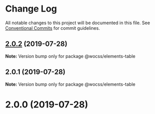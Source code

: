 # Change Log

All notable changes to this project will be documented in this file.
See [Conventional Commits](https://conventionalcommits.org) for commit guidelines.

## [2.0.2](https://github.com/wocss/wocss/compare/@wocss/elements-table@2.0.1...@wocss/elements-table@2.0.2) (2019-07-28)

**Note:** Version bump only for package @wocss/elements-table





## 2.0.1 (2019-07-28)

**Note:** Version bump only for package @wocss/elements-table





<a name="2.0.0"></a>
# 2.0.0 (2019-07-28)

